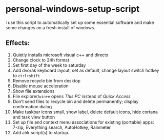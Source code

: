# personal-windows-setup-script
I use this script to automatically set up some essential software and make some changes on a fresh install of windows.

## Effects:
1. Quietly installs microsoft visual c++ and directx
1. Change clock to 24h format
1. Set first day of the week to saturday
1. Add dvorak keyboard layout, set as default, change layout switch hotkey to ```ctrl+shift```
1. Remove recycle bin from desktop
1. Disable mouse acceleration
1. Show file extensions
1. File explorer/```win+e``` opens _This PC_ instead of _Quick Access_
1. Don't send files to recycle bin and delete permanently; display confirmation dialog
1. Make taskbar icons small, show label, delete default icons, hide cortana and task view button
1. Set up file and context menu associations for existing (portable) apps: 7-zip, Everything search, AutoHotkey, Rainmeter
1. Add ahk script(s) to startup.
